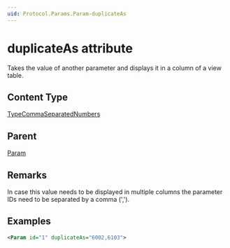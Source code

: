 ```yaml
---
uid: Protocol.Params.Param-duplicateAs
---
```


# duplicateAs attribute

Takes the value of another parameter and displays it in a column of a view table.

## Content Type

[TypeCommaSeparatedNumbers](xref:Protocol-TypeCommaSeparatedNumbers)

## Parent

[Param](xref:Protocol.Params.Param)

## Remarks

In case this value needs to be displayed in multiple columns the parameter IDs need to be separated by a comma (',').

## Examples

```xml
<Param id="1" duplicateAs="6002,6103">
```
